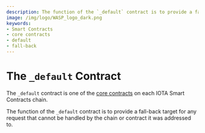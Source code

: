 ```yaml
---
description: The function of the `_default` contract is to provide a fall-back target for any request that cannot be handled by the chain, or contract, it was addressed to
image: /img/logo/WASP_logo_dark.png
keywords:
- Smart Contracts
- core contracts
- default
- fall-back
--- 
```

# The `_default` Contract

The `_default` contract is one of the [core contracts](overview.md) on each IOTA Smart Contracts
chain.

The function of the `_default` contract is to provide a fall-back target for any
request that cannot be handled by the chain or contract it was addressed to.
